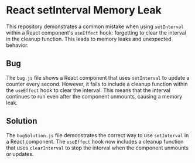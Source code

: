 # React setInterval Memory Leak

This repository demonstrates a common mistake when using `setInterval` within a React component's `useEffect` hook: forgetting to clear the interval in the cleanup function. This leads to memory leaks and unexpected behavior.

## Bug

The `bug.js` file shows a React component that uses `setInterval` to update a counter every second.  However, it fails to include a cleanup function within the `useEffect` hook to clear the interval. This means that the interval continues to run even after the component unmounts, causing a memory leak.

## Solution

The `bugSolution.js` file demonstrates the correct way to use `setInterval` in a React component. The `useEffect` hook now includes a cleanup function that uses `clearInterval` to stop the interval when the component unmounts or updates.